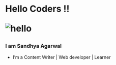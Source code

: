 # Hello Coders !! <p> <img src="(https://tenor.com/VDLp.gif" alt="hello" /></p>
### I am Sandhya Agarwal


- I’m a Content Writer | Web developer | Learner 
